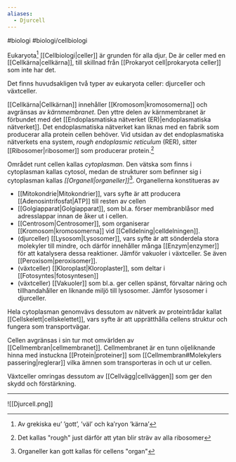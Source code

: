 ```yaml
---
aliases:
  - Djurcell
---
```

#biologi #biologi/cellbiologi

Eukaryota[^1] [[Cellbiologi|celler]] är grunden för alla djur. De är celler med en [[Cellkärna|cellkärna]], till skillnad från [[Prokaryot cell|prokaryota celler]] som inte har det.

Det finns huvudsakligen två typer av eukaryota celler: djurceller och växtceller.

[[Cellkärna|Cellkärnan]] innehåller [[Kromosom|kromosomerna]] och avgränsas av *kärnmembranet*. Den yttre delen av kärnmembranet är förbundet med det [[Endoplasmatiska nätverket (ER)|endoplasmatiska nätverket]]. Det endoplasmatiska nätverket kan liknas med en fabrik som producerar alla protein cellen behöver. Vid utsidan av det endoplasmatiska nätverkets ena system, *rough endoplasmic reticulum* (RER), sitter [[Ribosomer|ribosomer]] som producerar protein.[^3]

Området runt cellen kallas *cytoplasman*. Den vätska som finns i cytoplasman kallas cytosol, medan de strukturer som befinner sig i cytoplasman kallas *[[Organell|organeller]]*[^2]. Organellerna konstitueras av
- [[Mitokondrie|Mitokondrier]], vars syfte är att producera [[Adenosintrifosfat|ATP]] till resten av cellen
- [[Golgiapparat|Golgiapparat]], som bl.a. förser membranblåsor med adresslappar innan de åker ut i cellen.
- [[Centrosom|Centrosomer]], som organiserar [[Kromosom|kromosomerna]] vid [[Celldelning|celldelningen]].
- (djurceller) [[Lysosom|Lysosomer]], vars syfte är att sönderdela stora molekyler till mindre, och därför innehåller många [[Enzym|enzymer]] för att katalysera dessa reaktioner. Jämför vakuoler i växtceller. Se även [[Peroxisom|peroxisomer]].
- (växtceller) [[Kloroplast|Kloroplaster]], som deltar i [[Fotosyntes|fotosyntesen]]
- (växtceller) [[Vakuoler]] som bl.a. ger cellen spänst, förvaltar näring och tillhandahåller en liknande miljö till lysosomer. Jämför lysosomer i djurceller.

Hela cytoplasman genomvävs dessutom av nätverk av proteintrådar kallat [[Cellskelett|cellskelettet]], vars syfte är att upprätthålla cellens struktur och fungera som transportvägar.

Cellen avgränsas i sin tur mot omvärlden av [[Cellmembran|cellmembranet]]. Cellmembranet är en tunn oljeliknande hinna med instuckna [[Protein|proteiner]] som [[Cellmembran#Molekylers passering|reglerar]] vilka ämnen som transporteras in och ut ur cellen.

Växtceller omringas dessutom av [[Cellvägg|cellväggen]] som ger den skydd och förstärkning.

[^1]: Av grekiska eu’ ’gott’, ’väl’ och kaʹryon ’kärna’
[^2]: Organeller kan gott kallas för cellens "organ"
[^3]: Det kallas "rough" just därför att ytan blir sträv av alla ribosomer

---

![[Djurcell.png]]
